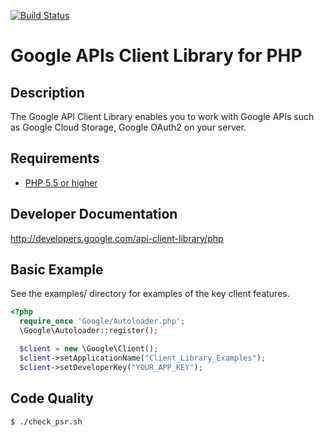 [![Build Status](https://travis-ci.org/PyYoshi/google-api-php-client.svg)](https://travis-ci.org/PyYoshi/google-api-php-client)

# Google APIs Client Library for PHP #

## Description ##
The Google API Client Library enables you to work with Google APIs such as Google Cloud Storage, Google OAuth2 on your server.

## Requirements ##
* [PHP 5.5 or higher](http://www.php.net/)

## Developer Documentation ##
http://developers.google.com/api-client-library/php

## Basic Example ##

See the examples/ directory for examples of the key client features.

```PHP
<?php
  require_once 'Google/Autoloader.php';
  \Google\Autoloader::register();

  $client = new \Google\Client();
  $client->setApplicationName("Client_Library_Examples");
  $client->setDeveloperKey("YOUR_APP_KEY");
```

## Code Quality ##

```bash
$ ./check_psr.sh
```
